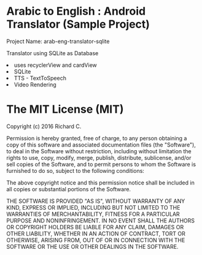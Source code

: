 # Arabic to English : Android Translator (Sample Project)
Project Name: arab-eng-translator-sqlite
<p>Translator using SQLite as Database</p>
<li>uses recyclerView and cardView</li>
<li>SQLite</li>
<li>TTS - TextToSpeech</li>
<li>Video Rendering</li>

# The MIT License (MIT)

Copyright (c) 2016 Richard C.

Permission is hereby granted, free of charge, to any person obtaining a copy of this software and associated documentation files (the "Software"), to deal in the Software without restriction, including without limitation the rights to use, copy, modify, merge, publish, distribute, sublicense, and/or sell copies of the Software, and to permit persons to whom the Software is furnished to do so, subject to the following conditions:

The above copyright notice and this permission notice shall be included in all copies or substantial portions of the Software.

THE SOFTWARE IS PROVIDED "AS IS", WITHOUT WARRANTY OF ANY KIND, EXPRESS OR IMPLIED, INCLUDING BUT NOT LIMITED TO THE WARRANTIES OF MERCHANTABILITY, FITNESS FOR A PARTICULAR PURPOSE AND NONINFRINGEMENT. IN NO EVENT SHALL THE AUTHORS OR COPYRIGHT HOLDERS BE LIABLE FOR ANY CLAIM, DAMAGES OR OTHER LIABILITY, WHETHER IN AN ACTION OF CONTRACT, TORT OR OTHERWISE, ARISING FROM, OUT OF OR IN CONNECTION WITH THE SOFTWARE OR THE USE OR OTHER DEALINGS IN THE SOFTWARE.


